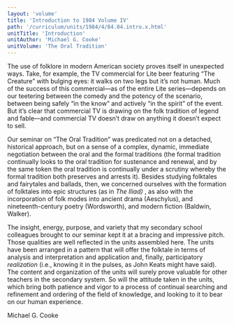 ```yaml
---
layout: 'volume'
title: 'Introduction to 1984 Volume IV'
path: '/curriculum/units/1984/4/84.04.intro.x.html'
unitTitle: 'Introduction'
unitAuthor: 'Michael G. Cooke'
unitVolume: 'The Oral Tradition'
---
```


<body>
 <p>
  The use of folklore in modern American society proves itself in unexpected ways. Take, for example, the TV commercial for Lite beer featuring “The Creature” with bulging eyes: it walks on two legs but it’s not human. Much of the success of this commercial—as of the entire Lite series—depends on our teetering between the comedy and the potency of the scenario, between being safely “in the know” and actively “in the spirit” of the event. But it’s clear that commercial TV is drawing on the folk tradition of legend and fable—and commercial TV doesn’t draw on anything it doesn’t expect to sell.
 </p>
 <p>
  Our seminar on “The Oral Tradition” was predicated not on a detached, historical approach, but on a sense of a complex, dynamic, immediate negotiation between the oral and the formal traditions (the formal tradition continually looks to the oral tradition for sustenance and renewal, and by the same token the oral tradition is continually under a scrutiny whereby the formal tradition both preserves and arrests it). Besides studying folktales and fairytales and ballads, then, we concerned ourselves with the formation of folktales into epic structures (as in
  <i>
   The Iliad)
  </i>
  , as also with the incorporation of folk modes into ancient drama (Aeschylus), and nineteenth-century poetry (Wordsworth), and modern fiction (Baldwin, Walker).
 </p>
 <p>
  The insight, energy, purpose, and variety that my secondary school colleagues brought to our seminar kept it at a bracing and impressive pitch. Those qualities are well reflected in the units assembled here. The units have been arranged in a pattern that will offer the folktale in terms of analysis and interpretation and application and, finally, participatory
  <i>
   realization
  </i>
  (i.e., knowing it in the pulses, as John Keats might have said). The content and organization of the units will surely prove valuable for other teachers in the secondary system. So will the attitude taken in the units, which bring both patience and vigor to a process of continual searching and refinement and ordering of the field of knowledge, and looking to it to bear on our human experience.
 </p>
 <p>
  Michael G. Cooke
 </p>

</body>
